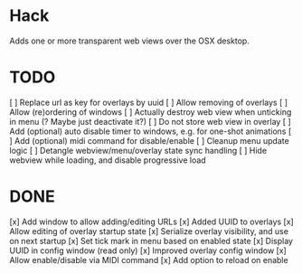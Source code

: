 # Hack

Adds one or more transparent web views over the OSX desktop.

# TODO
[ ] Replace url as key for overlays by uuid
[ ] Allow removing of overlays
[ ] Allow (re)ordering of windows
[ ] Actually destroy web view when unticking in menu (?  Maybe just deactivate it?)
[ ] Do not store web view in overlay
[ ] Add (optional) auto disable timer to windows, e.g. for one-shot animations
[ ] Add (optional) midi command for disable/enable
[ ] Cleanup menu update logic
[ ] Detangle webview/menu/overlay state sync handling
[ ] Hide webview while loading, and disable progressive load

# DONE
[x] Add window to allow adding/editing URLs
[x] Added UUID to overlays
[x] Allow editing of overlay startup state
[x] Serialize overlay visibility, and use on next startup
[x] Set tick mark in menu based on enabled state
[x] Display UUID in config window (read only)
[x] Improved overlay config window
[x] Allow enable/disable via MIDI command
[x] Add option to reload on enable


